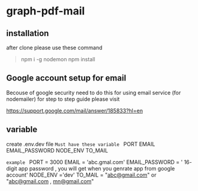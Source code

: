 # graph-pdf-mail

## installation 
after clone please use these command
> npm i -g nodemon
> npm install

## Google account setup for email
Becouse of google security need to do this for using email service (for nodemailer)
for step to step guide please visit

https://support.google.com/mail/answer/185833?hl=en

## variable

create .env.dev file 
```Must have these variable ```
PORT 
EMAIL 
EMAIL_PASSWORD 
NODE_ENV 
TO_MAIL 

```example ```
PORT = 3000
EMAIL = 'abc.gmal.com'
EMAIL_PASSWORD = ' 16- digit app password  , you will get when you genrate app from google account'
NODE_ENV ='dev'
TO_MAIL = "abc@gmail.com"  or "abc@gmail.com , mn@gmail.com"